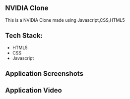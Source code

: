 ## NVIDIA Clone 

This is a NVIDIA Clone made using Javascript,CSS,HTML5


<h2>Tech Stack:</h2>
<ul>

<li>HTML5</li>
<li>CSS</li>
<li>Javascript</li>

</ul>

## Application Screenshots


## Application Video


